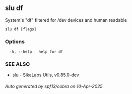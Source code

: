 ## slu df

System's "df" filtered for /dev devices and human readable

```
slu df [flags]
```

### Options

```
  -h, --help   help for df
```

### SEE ALSO

* [slu](slu.md)	 - SikaLabs Utils, v0.85.0-dev

###### Auto generated by spf13/cobra on 10-Apr-2025
